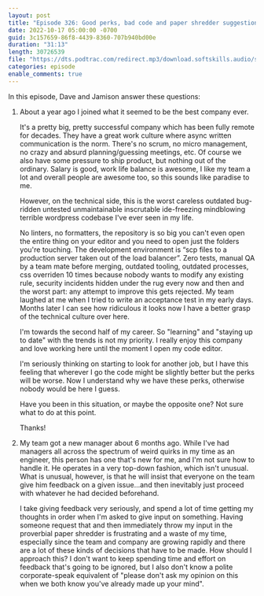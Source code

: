 ```yaml
---
layout: post
title: "Episode 326: Good perks, bad code and paper shredder suggestion box"
date: 2022-10-17 05:00:00 -0700
guid: 3c157659-86f8-4439-8360-707b940bd00e
duration: "31:13"
length: 30726539
file: "https://dts.podtrac.com/redirect.mp3/download.softskills.audio/sse-326.mp3"
categories: episode
enable_comments: true
---
```


In this episode, Dave and Jamison answer these questions:

1. ‌About a year ago I joined what it seemed to be the best company ever.
   
   It's a pretty big, pretty successful company which has been fully remote for decades. They have a great work culture where async written communication is the norm. There's no scrum, no micro management, no crazy and absurd planning/guessing meetings, etc. Of course we also have some pressure to ship product, but nothing out of the ordinary. Salary is good, work life balance is awesome, I like my team a lot and overall people are awesome too, so this sounds like paradise to me.
   
   However, on the technical side, this is the worst careless outdated bug-ridden untested unmaintainable inscrutable ide-freezing mindblowing terrible wordpress codebase I've ever seen in my life.
   
   No linters, no formatters, the repository is so big you can't even open the entire thing on your editor and you need to open just the folders you're touching. The development environment is “scp files to a production server taken out of the load balancer”. Zero tests, manual QA by a team mate before merging, outdated tooling, outdated processes, css overriden 10 times because nobody wants to modify any existing rule, security incidents hidden under the rug every now and then and the worst part: any attempt to improve this gets rejected. My team laughed at me when I tried to write an acceptance test in my early days. Months later I can see how ridiculous it looks now I have a better grasp of the technical culture over here.
   
   I'm towards the second half of my career. So "learning" and "staying up to date" with the trends is not my priority. I really enjoy this company and love working here until the moment I open my code editor.
   
   I'm seriously thinking on starting to look for another job, but I have this feeling that wherever I go the code might be slightly better but the perks will be worse. Now I understand why we have these perks, otherwise nobody would be here I guess.
   
   Have you been in this situation, or maybe the opposite one? Not sure what to do at this point.
   
   Thanks!

2. My team got a new manager about 6 months ago. While I've had managers all across the spectrum of weird quirks in my time as an engineer, this person has one that's new for me, and I'm not sure how to handle it. He operates in a very top-down fashion, which isn't unusual. What is unusual, however, is that he will insist that everyone on the team give him feedback on a given issue...and then inevitably just proceed with whatever he had decided beforehand.
   
   I take giving feedback very seriously, and spend a lot of time getting my thoughts in order when I'm asked to give input on something. Having someone request that and then immediately throw my input in the proverbial paper shredder is frustrating and a waste of my time, especially since the team and company are growing rapidly and there are a lot of these kinds of decisions that have to be made. How should I approach this? I don't want to keep spending time and effort on feedback that's going to be ignored, but I also don't know a polite corporate-speak equivalent of "please don't ask my opinion on this when we both know you've already made up your mind".
